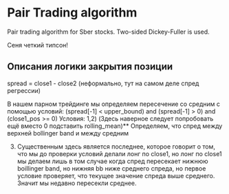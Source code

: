 # Pair Trading algorithm 
Pair trading algorithm for Sber stocks.
Two-sided Dickey-Fuller is used.

Сеня четкий типсон!

## Описания логики закрытия позиции
spread = close1 - close2 (неформально, тут на самом деле спред регрессии)

В нашем парном трейдинге мы определяем пересечение со средним с помощью условий:
 (spread[-1] < upper_bound) and (spread[-1] > 0) and (close1_pos >= 0)
 Условия:
1,2) (Здесь наверное следует попробовать ещё вместо 0 подставить rolling_mean)**
    Определяем, что спред между верхней bollinger band и между средним

3)
	Существенным здесь является последнее, которое говорит о том, что мы до проверки условий делали лонг по close1, 
	но лонг по close1 мы делаем лишь в том случае когда спред пересекает нижнюю boillinger band, но нижняя bb ниже среднего спреда, 
	но первое условие проверяет, что текущее значение спреда выше среднего. Значит мы недавно пересекли среднее. 
